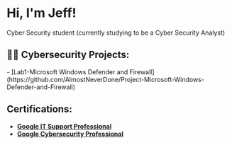 <h1>Hi, I'm Jeff! </h1>
Cyber Security student (currently studying to be a Cyber Security Analyst)

<h2>👨‍💻 Cybersecurity Projects:</h2>
  - [Lab1-Microsoft Windows Defender and Firewall](https://github.com/AlmostNeverDone/Project-Microsoft-Windows-Defender-and-Firewall)

<h2> Certifications:</h2>

- <b>[Google IT Support Professional](https://coursera.org/verify/professional-cert/GWDPHD4P8TDJ)</b>
- <b>[Google Cybersecurity Professional](https://coursera.org/verify/professional-cert/SWUXJAL4M678)</b>
  


[twitter]: https://twitter.com/Jeffmadakor
[youtube]: https://www.youtube.com/c/Jeffmadakor
[instagram]: https://www.instagram.com/Jeffmadakor/
[linkedin]: https://linkedin.com/in/Jeffmadakor

<!--
**Jeffmadakor1/Jeffmadakor1** is a ✨ _special_ ✨ repository because its `README.md` (this file) appears on your GitHub profile.

Here are some ideas to get you started:

- 🔭 I’m currently working on ...
- 🌱 I’m currently learning ...
- 👯 I’m looking to collaborate on ...
- 🤔 I’m looking for help with ...
- 💬 Ask me about ...
- 📫 How to reach me: ...
- 😄 Pronouns: ...
- ⚡ Fun fact: ...
-->
